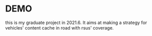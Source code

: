# DEMO
this is my graduate project in 2021.6. It aims at making a strategy for vehicles' content cache in road with rsus' coverage. 
